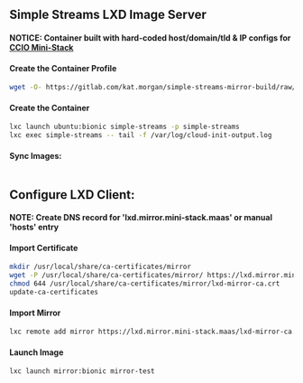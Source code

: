 ## Simple Streams LXD Image Server
#### NOTICE: Container built with hard-coded host/domain/tld & IP configs for [CCIO Mini-Stack](https://github.com/containercraft/mini-stack)    

#### Create the Container Profile
```sh
wget -O- https://gitlab.com/kat.morgan/simple-streams-mirror-build/raw/master/lxd/aux/bin/profile-build-lxd-simple-streams.sh | bash
```
#### Create the Container
```sh
lxc launch ubuntu:bionic simple-streams -p simple-streams
lxc exec simple-streams -- tail -f /var/log/cloud-init-output.log
```

#### Sync Images:
```sh
```

## Configure LXD Client:
#### NOTE: Create DNS record for 'lxd.mirror.mini-stack.maas' or manual 'hosts' entry

#### Import Certificate
```sh
mkdir /usr/local/share/ca-certificates/mirror
wget -P /usr/local/share/ca-certificates/mirror/ https://lxd.mirror.mini-stack.maas/lxd-mirror-ca.crt
chmod 644 /usr/local/share/ca-certificates/mirror/lxd-mirror-ca.crt
update-ca-certificates
```
#### Import Mirror
```sh
lxc remote add mirror https://lxd.mirror.mini-stack.maas/lxd-mirror-ca.crt --protocol=simplestreams
```
#### Launch Image
```sh
lxc launch mirror:bionic mirror-test
```
